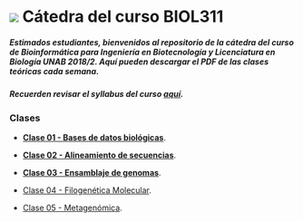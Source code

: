 # ![](https://github.com/bioinf-biotec/labs_bioinf/blob/master/images/presentation.png?raw=true) Cátedra del curso BIOL311

##### Estimados estudiantes, bienvenidos al repositorio de la cátedra del curso de Bioinformática para Ingeniería en Biotecnología y Licenciatura en Biología UNAB 2018/2. Aquí pueden descargar el PDF de las clases teóricas cada semana.
##### Recuerden revisar el syllabus del curso [aquí](https://github.com/bioinf-biotec/clases_bioinf/raw/master/BIOL311_Syllabus_2-2018.pdf).  

### Clases

- **[Clase 01 - Bases de datos biológicas](https://github.com/bioinf-biotec/clases_bioinf/raw/master/c01_2018_2.pdf)**.
   
- **[Clase 02 - Alineamiento de secuencias](https://github.com/bioinf-biotec/clases_bioinf/raw/master/c02_2018_2.pdf)**. 

- **[Clase 03 - Ensamblaje de genomas]()**. 

- [Clase 04 - Filogenética Molecular](). 

- [Clase 05 - Metagenómica](). 
